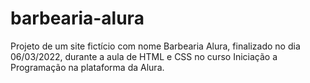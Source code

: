 # barbearia-alura
Projeto de um site fictício com nome Barbearia Alura, finalizado no dia 06/03/2022, durante a aula de HTML e CSS no curso Iniciação a Programação na plataforma da Alura.
